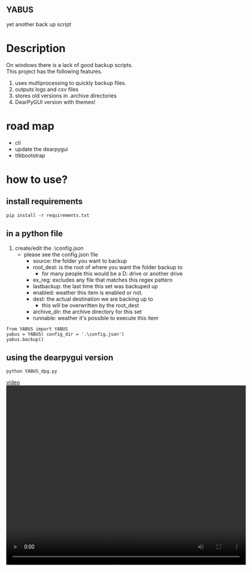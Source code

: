 YABUS
---
yet another back up script


# Description
On windows there is a lack of good backup scripts.  
This project has the following features.
1. uses multiprocessing to quickly backup files.
2. outputs logs and csv files 
3. stores old versions in .archive directories
4. DearPyGUI version with themes!


# road map
* cli 
* update the dearpygui 
* ttkbootstrap


# how to use?

## install requirements
```
pip install -r requirements.txt
```

## in a python file

1. create/edit the .\config.json
   * please see the config.json file
     * source: the folder you want to backup
     * root_dest: is the root of where you want the folder backup to
       * for many people this would be a D: drive or another drive
     * ex_reg: excludes any file that matches this regex pattern
     * lastbackup: the last time this set was backuped up
     * enabled: weather this item is enabled or not.
     * dest: the actual destination we are backing up to
       * this will be overwritten by the root_dest
     * archive_dir: the archive directory for this set 
     * runnable: weather it's possible to execute this item
```
from YABUS import YABUS
yabus = YABUS( config_dir = '.\config.json')
yabus.backup()
```

## using the dearpygui version
```
python YABUS_dpg.py
```


[video](./misc/20230417.mp4)  
<video width="640" height="480" controls>
  <source src="./misc/20230417.mp4" type="video/mp4">
</video>


